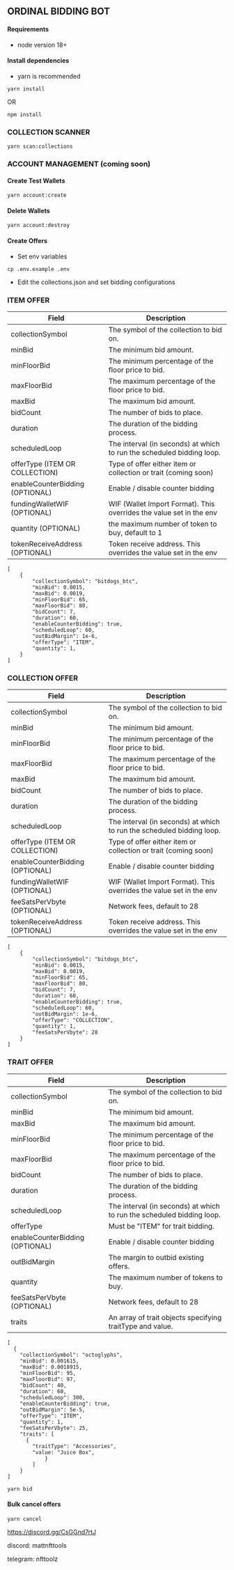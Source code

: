## ORDINAL BIDDING BOT

#### Requirements

- node version 18+

#### Install dependencies

- yarn is recommended

`yarn install`

OR

`npm install`

### COLLECTION SCANNER

`yarn scan:collections`

### ACCOUNT MANAGEMENT (coming soon)

#### Create Test Wallets

`yarn account:create`

#### Delete Wallets

`yarn account:destroy`

#### Create Offers

- Set env variables

`cp .env.example .env`

- Edit the collections.json and set bidding configurations

### ITEM OFFER

| Field                           | Description                                                           |
| ------------------------------- | --------------------------------------------------------------------- |
| collectionSymbol                | The symbol of the collection to bid on.                               |
| minBid                          | The minimum bid amount.                                               |
| minFloorBid                     | The minimum percentage of the floor price to bid.                     |
| maxFloorBid                     | The maximum percentage of the floor price to bid.                     |
| maxBid                          | The maximum bid amount.                                               |
| bidCount                        | The number of bids to place.                                          |
| duration                        | The duration of the bidding process.                                  |
| scheduledLoop                   | The interval (in seconds) at which to run the scheduled bidding loop. |
| offerType (ITEM OR COLLECTION)  | Type of offer either item or collection or trait (coming soon)        |
| enableCounterBidding (OPTIONAL) | Enable / disable counter bidding                                      |
| fundingWalletWIF (OPTIONAL)     | WIF (Wallet Import Format). This overrides the value set in the env   |
| quantity (OPTIONAL)             | the maximum number of token to buy, default to 1                      |
| tokenReceiveAddress (OPTIONAL)  | Token receive address. This overrides the value set in the env        |

```
[
  	{
		"collectionSymbol": "bitdogs_btc",
		"minBid": 0.0015,
		"maxBid": 0.0019,
		"minFloorBid": 65,
		"maxFloorBid": 80,
		"bidCount": 7,
		"duration": 60,
		"enableCounterBidding": true,
		"scheduledLoop": 60,
		"outBidMargin": 1e-6,
		"offerType": "ITEM",
		"quantity": 1,
	}
]
```

### COLLECTION OFFER

| Field                           | Description                                                           |
| ------------------------------- | --------------------------------------------------------------------- |
| collectionSymbol                | The symbol of the collection to bid on.                               |
| minBid                          | The minimum bid amount.                                               |
| minFloorBid                     | The minimum percentage of the floor price to bid.                     |
| maxFloorBid                     | The maximum percentage of the floor price to bid.                     |
| maxBid                          | The maximum bid amount.                                               |
| bidCount                        | The number of bids to place.                                          |
| duration                        | The duration of the bidding process.                                  |
| scheduledLoop                   | The interval (in seconds) at which to run the scheduled bidding loop. |
| offerType (ITEM OR COLLECTION)  | Type of offer either item or collection or trait (coming soon)        |
| enableCounterBidding (OPTIONAL) | Enable / disable counter bidding                                      |
| fundingWalletWIF (OPTIONAL)     | WIF (Wallet Import Format). This overrides the value set in the env   |
| feeSatsPerVbyte (OPTIONAL)      | Network fees, default to 28                                           |
| tokenReceiveAddress (OPTIONAL)  | Token receive address. This overrides the value set in the env        |

```
[
  	{
		"collectionSymbol": "bitdogs_btc",
		"minBid": 0.0015,
		"maxBid": 0.0019,
		"minFloorBid": 65,
		"maxFloorBid": 80,
		"bidCount": 7,
		"duration": 60,
		"enableCounterBidding": true,
		"scheduledLoop": 60,
		"outBidMargin": 1e-6,
		"offerType": "COLLECTION",
		"quantity": 1,
		"feeSatsPerVbyte": 28
	}
]
```

### TRAIT OFFER

| Field                           | Description                                                           |
| ------------------------------- | --------------------------------------------------------------------- |
| collectionSymbol                | The symbol of the collection to bid on.                               |
| minBid                          | The minimum bid amount.                                               |
| maxBid                          | The maximum bid amount.                                               |
| minFloorBid                     | The minimum percentage of the floor price to bid.                     |
| maxFloorBid                     | The maximum percentage of the floor price to bid.                     |
| bidCount                        | The number of bids to place.                                          |
| duration                        | The duration of the bidding process.                                  |
| scheduledLoop                   | The interval (in seconds) at which to run the scheduled bidding loop. |
| offerType                       | Must be "ITEM" for trait bidding.                                     |
| enableCounterBidding (OPTIONAL) | Enable / disable counter bidding                                      |
| outBidMargin                    | The margin to outbid existing offers.                                 |
| quantity                        | The maximum number of tokens to buy.                                  |
| feeSatsPerVbyte (OPTIONAL)      | Network fees, default to 28                                           |
| traits                          | An array of trait objects specifying traitType and value.             |

```
[
  {
    "collectionSymbol": "octoglyphs",
    "minBid": 0.001615,
    "maxBid": 0.0018915,
    "minFloorBid": 95,
    "maxFloorBid": 97,
    "bidCount": 40,
    "duration": 60,
    "scheduledLoop": 300,
    "enableCounterBidding": true,
    "outBidMargin": 5e-5,
    "offerType": "ITEM",
    "quantity": 1,
    "feeSatsPerVbyte": 25,
    "traits": [
      {
        "traitType": "Accessories",
        "value: "Juice Box",
			}
		]
	}
]
```

`yarn bid`

#### Bulk cancel offers

`yarn cancel`



https://discord.gg/CsGGnd7rtJ

discord: mattnfttools

telegram: nfttoolz
